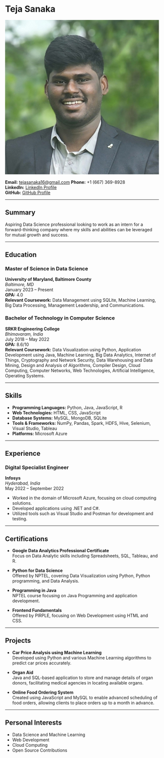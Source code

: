 # Teja Sanaka

![Teja's Headshot](headshot.jpg)

**Email:** tejasanaka16@gmail.com 
**Phone:** +1 (667) 369-8928  
**LinkedIn:** [LinkedIn Profile](#)  
**GitHub:** [GitHub Profile](#)  

---

## Summary

Aspiring Data Science professional looking to work as an intern for a forward-thinking company where my skills and abilities can be leveraged for mutual growth and success.

---

## Education

### Master of Science in Data Science  
**University of Maryland, Baltimore County**  
*Baltimore, MD*  
January 2023 – Present  
**GPA:** 4.0  
**Relevant Coursework:** Data Management using SQLite, Machine Learning, Big Data Processing, Management Leadership, and Communications.

### Bachelor of Technology in Computer Science  
**SRKR Engineering College**  
*Bhimavaram, India*  
July 2018 – May 2022  
**GPA:** 8.6/10  
**Relevant Coursework:** Data Visualization using Python, Application Development using Java, Machine Learning, Big Data Analytics, Internet of Things, Cryptography and Network Security, Data Warehousing and Data Mining, Design and Analysis of Algorithms, Compiler Design, Cloud Computing, Computer Networks, Web Technologies, Artificial Intelligence, Operating Systems.

---

## Skills

- **Programming Languages:** Python, Java, JavaScript, R
- **Web Technologies:** HTML, CSS, JavaScript
- **Database Systems:** MySQL, MongoDB, SQLite
- **Tools & Frameworks:** NumPy, Pandas, Spark, HDFS, Hive, Selenium, Visual Studio, Tableau
- **Platforms:** Microsoft Azure

---

## Experience

### Digital Specialist Engineer  
**Infosys**  
*Hyderabad, India*  
May 2022 – September 2022  
- Worked in the domain of Microsoft Azure, focusing on cloud computing solutions.
- Developed applications using .NET and C#.
- Utilized tools such as Visual Studio and Postman for development and testing.

---

## Certifications

- **Google Data Analytics Professional Certificate**  
  Focus on Data Analytic skills including Spreadsheets, SQL, Tableau, and R.

- **Python for Data Science**  
  Offered by NPTEL, covering Data Visualization using Python, Python programming, and Data Analysis.

- **Programming in Java**  
  NPTEL course focusing on Java Programming and application development.

- **Frontend Fundamentals**  
  Offered by PIRPLE, focusing on Web Development using HTML and CSS.

---

## Projects

- **Car Price Analysis using Machine Learning**  
  Developed using Python and various Machine Learning algorithms to predict car prices accurately.

- **Organ Aid**  
  Java and SQL-based application to store and manage details of organ donors, facilitating medical agencies in locating available organs.

- **Online Food Ordering System**  
  Created using JavaScript and MySQL to enable advanced scheduling of food orders, allowing clients to place orders up to a month in advance.

---

## Personal Interests

- Data Science and Machine Learning
- Web Development
- Cloud Computing
- Open Source Contributions


